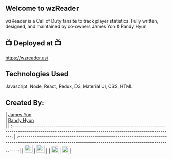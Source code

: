 
## Welcome to wzReader 

wzReader is a Call of Duty fansite to track player statistics.  Fully written, designed, and maintained by co-owners James Yon & Randy Hyun

## 📺 Deployed at 📺

https://wzreader.us/

## Technologies Used

Javascript, Node, React, Redux, D3, Material UI, CSS, HTML

## Created By:

|                                            [James Yon](https://www.linkedin.com/in/jamesjyon/)                                            
|                                                    [Randy Hyun](https://www.linkedin.com/in/randy-hyun/)                                                     
|
| :-----------------------------------------------------------------------------------------------------------------------------------------------------------:
| :------------------------------------------------------------------------------------------------------------------------------------------------------------:|
| [<img src="https://user-images.githubusercontent.com/72041242/117204319-29b43700-adbe-11eb-9034-49e463c6108f.png" width="25"> ](https://github.com/jamesyon) | [<img src="https://user-images.githubusercontent.com/72041242/117204319-29b43700-adbe-11eb-9034-49e463c6108f.png" width="25"> ](https://github.com/randy5478) |
|             [ <img src="https://static.licdn.com/sc/h/al2o9zrvru7aqj8e1x2rzsrca" width="20"> ](https://www.linkedin.com/in/jamesjyon/)              |                  [ <img src="https://static.licdn.com/sc/h/al2o9zrvru7aqj8e1x2rzsrca" width="20"> ](https://www.linkedin.com/in/randy-hyun/)                  |


